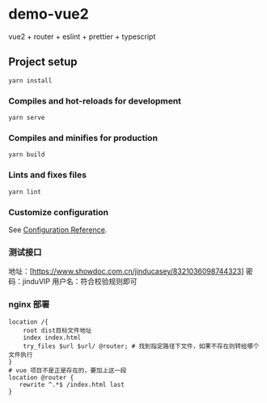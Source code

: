 # demo-vue2
vue2 + router + eslint + prettier + typescript
## Project setup
```
yarn install
```

### Compiles and hot-reloads for development
```
yarn serve
```

### Compiles and minifies for production
```
yarn build
```

### Lints and fixes files
```
yarn lint
```

### Customize configuration
See [Configuration Reference](https://cli.vuejs.org/config/).

### 测试接口
地址：[https://www.showdoc.com.cn/jinducasey/8321036098744323]
密码：jinduVIP
用户名：符合校验规则即可


### nginx 部署
```nginx
location /{
    root dist目标文件地址
    index index.html
    try_files $url $url/ @router; # 找到指定路径下文件，如果不存在则转给哪个文件执行
}
# vue 项目不是正是存在的，要加上这一段
location @router {
   rewrite ^.*$ /index.html last 
}
```